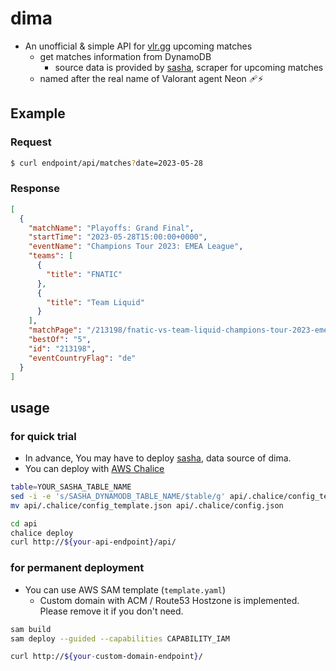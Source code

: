 # dima

- An unofficial & simple API for [vlr.gg](https://www.vlr.gg/) upcoming matches
  - get matches information from DynamoDB
    - source data is provided by [sasha](https://github.com/miztch/sasha), scraper for upcoming matches
  - named after the real name of Valorant agent Neon 🩹⚡

## Example

### Request

```bash
$ curl endpoint/api/matches?date=2023-05-28
```

### Response

```json
[
  {
    "matchName": "Playoffs: Grand Final",
    "startTime": "2023-05-28T15:00:00+0000",
    "eventName": "Champions Tour 2023: EMEA League",
    "teams": [
      {
        "title": "FNATIC"
      },
      {
        "title": "Team Liquid"
      }
    ],
    "matchPage": "/213198/fnatic-vs-team-liquid-champions-tour-2023-emea-league-gf",
    "bestOf": "5",
    "id": "213198",
    "eventCountryFlag": "de"
  }
]
```

## usage

### for quick trial

- In advance, You may have to deploy [sasha](https://github.com/miztch/sasha), data source of dima.
- You can deploy with [AWS Chalice](https://github.com/aws/chalice)

```bash
table=YOUR_SASHA_TABLE_NAME
sed -i -e 's/SASHA_DYNAMODB_TABLE_NAME/$table/g' api/.chalice/config_template.json
mv api/.chalice/config_template.json api/.chalice/config.json

cd api
chalice deploy
curl http://${your-api-endpoint}/api/
```

### for permanent deployment

- You can use AWS SAM template (`template.yaml`)
  - Custom domain with ACM / Route53 Hostzone is implemented. Please remove it if you don't need.

```bash
sam build
sam deploy --guided --capabilities CAPABILITY_IAM

curl http://${your-custom-domain-endpoint}/
```
